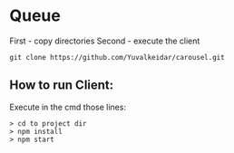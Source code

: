 # Queue 

First - copy directories 
Second - execute the client

```
git clone https://github.com/Yuvalkeidar/carousel.git
```

## How to run Client:

Execute in the cmd those lines:
```
> cd to project dir
> npm install
> npm start
```

